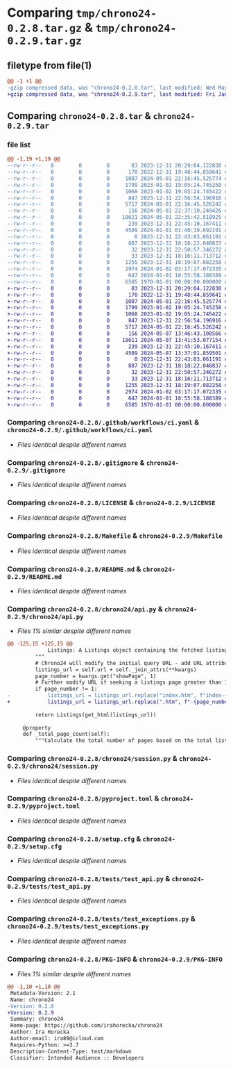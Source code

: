 # Comparing `tmp/chrono24-0.2.8.tar.gz` & `tmp/chrono24-0.2.9.tar.gz`

## filetype from file(1)

```diff
@@ -1 +1 @@
-gzip compressed data, was "chrono24-0.2.8.tar", last modified: Wed May  1 22:37:40 2024, max compression
+gzip compressed data, was "chrono24-0.2.9.tar", last modified: Fri Jan  1 00:00:00 2016, max compression
```

## Comparing `chrono24-0.2.8.tar` & `chrono24-0.2.9.tar`

### file list

```diff
@@ -1,19 +1,19 @@
--rw-r--r--   0        0        0       83 2023-12-31 20:29:04.122838 chrono24-0.2.8/.flake8
--rw-r--r--   0        0        0      170 2022-12-31 19:48:44.859641 chrono24-0.2.8/.github/dependabot.yaml
--rw-r--r--   0        0        0     1087 2024-05-01 22:16:45.525774 chrono24-0.2.8/.github/workflows/ci.yaml
--rw-r--r--   0        0        0     1799 2023-01-02 19:05:24.745258 chrono24-0.2.8/.gitignore
--rw-r--r--   0        0        0     1068 2023-01-02 19:05:24.745422 chrono24-0.2.8/LICENSE
--rw-r--r--   0        0        0      847 2023-12-31 22:56:54.196916 chrono24-0.2.8/Makefile
--rw-r--r--   0        0        0     5717 2024-05-01 22:16:45.526242 chrono24-0.2.8/README.md
--rw-r--r--   0        0        0      156 2024-05-01 22:37:10.249426 chrono24-0.2.8/chrono24/__init__.py
--rw-r--r--   0        0        0    18621 2024-05-01 22:35:42.518925 chrono24-0.2.8/chrono24/api.py
--rw-r--r--   0        0        0      239 2023-12-31 22:45:10.167411 chrono24-0.2.8/chrono24/exceptions.py
--rw-r--r--   0        0        0     4509 2024-01-01 01:40:19.692191 chrono24-0.2.8/chrono24/session.py
--rw-r--r--   0        0        0        0 2023-12-31 22:43:03.061191 chrono24-0.2.8/conftest.py
--rw-r--r--   0        0        0      887 2023-12-31 18:18:22.048837 chrono24-0.2.8/pyproject.toml
--rw-r--r--   0        0        0       32 2023-12-31 22:50:57.346272 chrono24-0.2.8/requirements-dev.txt
--rw-r--r--   0        0        0       33 2023-12-31 18:16:11.713712 chrono24-0.2.8/requirements.txt
--rw-r--r--   0        0        0     1255 2023-12-31 18:19:07.082258 chrono24-0.2.8/setup.cfg
--rw-r--r--   0        0        0     2974 2024-01-02 03:17:17.072335 chrono24-0.2.8/tests/test_api.py
--rw-r--r--   0        0        0      647 2024-01-01 18:55:58.188389 chrono24-0.2.8/tests/test_exceptions.py
--rw-r--r--   0        0        0     6585 1970-01-01 00:00:00.000000 chrono24-0.2.8/PKG-INFO
+-rw-r--r--   0        0        0       83 2023-12-31 20:29:04.122838 chrono24-0.2.9/.flake8
+-rw-r--r--   0        0        0      170 2022-12-31 19:48:44.859641 chrono24-0.2.9/.github/dependabot.yaml
+-rw-r--r--   0        0        0     1087 2024-05-01 22:16:45.525774 chrono24-0.2.9/.github/workflows/ci.yaml
+-rw-r--r--   0        0        0     1799 2023-01-02 19:05:24.745258 chrono24-0.2.9/.gitignore
+-rw-r--r--   0        0        0     1068 2023-01-02 19:05:24.745422 chrono24-0.2.9/LICENSE
+-rw-r--r--   0        0        0      847 2023-12-31 22:56:54.196916 chrono24-0.2.9/Makefile
+-rw-r--r--   0        0        0     5717 2024-05-01 22:16:45.526242 chrono24-0.2.9/README.md
+-rw-r--r--   0        0        0      156 2024-05-07 13:46:43.100566 chrono24-0.2.9/chrono24/__init__.py
+-rw-r--r--   0        0        0    18611 2024-05-07 13:41:53.077154 chrono24-0.2.9/chrono24/api.py
+-rw-r--r--   0        0        0      239 2023-12-31 22:45:10.167411 chrono24-0.2.9/chrono24/exceptions.py
+-rw-r--r--   0        0        0     4509 2024-05-07 13:37:01.859501 chrono24-0.2.9/chrono24/session.py
+-rw-r--r--   0        0        0        0 2023-12-31 22:43:03.061191 chrono24-0.2.9/conftest.py
+-rw-r--r--   0        0        0      887 2023-12-31 18:18:22.048837 chrono24-0.2.9/pyproject.toml
+-rw-r--r--   0        0        0       32 2023-12-31 22:50:57.346272 chrono24-0.2.9/requirements-dev.txt
+-rw-r--r--   0        0        0       33 2023-12-31 18:16:11.713712 chrono24-0.2.9/requirements.txt
+-rw-r--r--   0        0        0     1255 2023-12-31 18:19:07.082258 chrono24-0.2.9/setup.cfg
+-rw-r--r--   0        0        0     2974 2024-01-02 03:17:17.072335 chrono24-0.2.9/tests/test_api.py
+-rw-r--r--   0        0        0      647 2024-01-01 18:55:58.188389 chrono24-0.2.9/tests/test_exceptions.py
+-rw-r--r--   0        0        0     6585 1970-01-01 00:00:00.000000 chrono24-0.2.9/PKG-INFO
```

### Comparing `chrono24-0.2.8/.github/workflows/ci.yaml` & `chrono24-0.2.9/.github/workflows/ci.yaml`

 * *Files identical despite different names*

### Comparing `chrono24-0.2.8/.gitignore` & `chrono24-0.2.9/.gitignore`

 * *Files identical despite different names*

### Comparing `chrono24-0.2.8/LICENSE` & `chrono24-0.2.9/LICENSE`

 * *Files identical despite different names*

### Comparing `chrono24-0.2.8/Makefile` & `chrono24-0.2.9/Makefile`

 * *Files identical despite different names*

### Comparing `chrono24-0.2.8/README.md` & `chrono24-0.2.9/README.md`

 * *Files identical despite different names*

### Comparing `chrono24-0.2.8/chrono24/api.py` & `chrono24-0.2.9/chrono24/api.py`

 * *Files 1% similar despite different names*

```diff
@@ -125,15 +125,15 @@
             Listings: A Listings object containing the fetched listings.
         """
         # Chrono24 will modify the initial query URL - add URL attributes to the modified URL
         listings_url = self.url + self._join_attrs(**kwargs)
         page_number = kwargs.get("showPage", 1)
         # Further modify URL if seeking a listings page greater than 1
         if page_number != 1:
-            listings_url = listings_url.replace("index.htm", f"index-{page_number}.htm")
+            listings_url = listings_url.replace(".htm", f"-{page_number}.htm")
 
         return Listings(get_html(listings_url))
 
     @property
     def _total_page_count(self):
         """Calculate the total number of pages based on the total listing count.
```

### Comparing `chrono24-0.2.8/chrono24/session.py` & `chrono24-0.2.9/chrono24/session.py`

 * *Files identical despite different names*

### Comparing `chrono24-0.2.8/pyproject.toml` & `chrono24-0.2.9/pyproject.toml`

 * *Files identical despite different names*

### Comparing `chrono24-0.2.8/setup.cfg` & `chrono24-0.2.9/setup.cfg`

 * *Files identical despite different names*

### Comparing `chrono24-0.2.8/tests/test_api.py` & `chrono24-0.2.9/tests/test_api.py`

 * *Files identical despite different names*

### Comparing `chrono24-0.2.8/tests/test_exceptions.py` & `chrono24-0.2.9/tests/test_exceptions.py`

 * *Files identical despite different names*

### Comparing `chrono24-0.2.8/PKG-INFO` & `chrono24-0.2.9/PKG-INFO`

 * *Files 1% similar despite different names*

```diff
@@ -1,10 +1,10 @@
 Metadata-Version: 2.1
 Name: chrono24
-Version: 0.2.8
+Version: 0.2.9
 Summary: chrono24
 Home-page: https://github.com/irahorecka/chrono24
 Author: Ira Horecka
 Author-email: ira89@icloud.com
 Requires-Python: >=3.7
 Description-Content-Type: text/markdown
 Classifier: Intended Audience :: Developers
```

